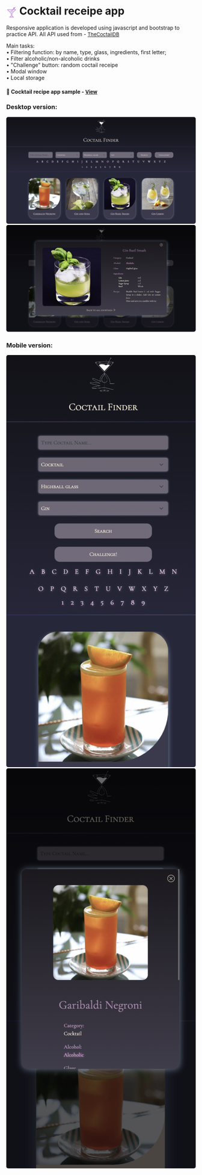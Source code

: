 # <span><img src="./images/coctail.png" alt=coctail style="height: 1em; vertical-align: middle;"></span> Cocktail receipe app

Responsive application is developed using javascript and bootstrap to practice API. All API used from -  <a href="https://www.thecocktaildb.com/api.php" style="font-size:small;">TheCoctailDB</a>

Main tasks:
<br>• Filtering function: by name, type, glass, ingredients, first letter;
<br>• Filter alcoholic/non-alcoholic drinks
<br>• "Challenge" button: random coctail receipe
<br>• Modal window
<br>• Local storage

<h4>🔹 Cocktail recipe app sample - <a href="https://simonakom.github.io/coctails-api/coctails.html" style="font-size:small;">View</a><h4>



### Desktop version:
<div>
  <img src="./images/desktop-main.png" alt="main-page" style="border-radius: 5px; display: inline-block; width: 700px; height: auto;" />
    <img src="./images/desktop-modal.png" alt="main-page" style="border-radius: 5px; display: inline-block; width: 700px; height: auto;" />

### Mobile version:
  <img src="./images/responsive-main.png" alt="responsive-main" style="border-radius: 5px; display: inline-block; width: 700px; height: auto;" />
    <img src="./images/responsive-modal.png" alt="responsive-modal" style="border-radius: 5px; display: inline-block; width: 700px; height: auto;" />
</div>

